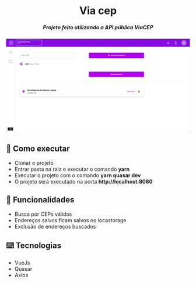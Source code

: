 <h1 align="center">
  Via cep
</h1>

<h5 align="center">
  Projeto feito utilizando a API pública ViaCEP
</h5>

![](./public/images/preview.png)
## :rocket: Como executar

<ul>
  <li>Clonar o projeto</li>
  <li>Entrar pasta na raiz e executar o comando <strong>yarn</strong></li>
  <li>Executar o projeto com o comando <strong>yarn quasar dev</strong></li>
  <li>O projeto será executado na porta <strong>http://localhost:8080</strong></li>
</ul>

## :speech_balloon: Funcionalidades

<ul>
  <li>Busca por CEPs válidos</li>
  <li>Endereços salvos ficam salvos no locastorage</li>
  <li>Exclusão de endereços buscados</li>
</ul>

## ⌨️ Tecnologias

<ul>
  <li>VueJs</li>
  <li>Quasar</li>
  <li>Axios</li>
</ul>
